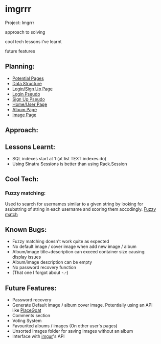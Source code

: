 # imgrrr
Project: Imgrrr


approach to solving

cool tech
lessons i've learnt

future features

## Planning:

* [Potential Pages](https://github.com/AGreenwoodMelb/imgrrr/blob/master/README/potential-pages.jpg)
* [Data Structure](https://github.com/AGreenwoodMelb/imgrrr/blob/master/README/data-structure.jpg)
* [Login/Sign Up Page](https://github.com/AGreenwoodMelb/imgrrr/blob/master/README/login-signup-page.jpg)
* [Login Pseudo](https://github.com/AGreenwoodMelb/imgrrr/blob/master/README/login-pseudo.jpg)
* [Sign Up Pseudo](https://github.com/AGreenwoodMelb/imgrrr/blob/master/README/signup-pseudo.jpg)
* [Home/User Page](https://github.com/AGreenwoodMelb/imgrrr/blob/master/README/user-home-page.jpg)
* [Album Page](https://github.com/AGreenwoodMelb/imgrrr/blob/master/README/album-page.jpg)
* [Image Page](https://github.com/AGreenwoodMelb/imgrrr/blob/master/README/image-page.jpg)


## Approach:

## Lessons Learnt:

* SQL indexes start at 1 (at list TEXT indexes do)
* Using Sinatra Sessions is better than using Rack.Session

## Cool Tech:

### Fuzzy matching:

Used to search for usernames similar to a given string by looking for asubstring of string in each username and scoring them accodingly.
[Fuzzy match](https://www.sqlservercentral.com/articles/fuzzy-search)
    

## Known Bugs:

*   Fuzzy matching doesn't work quite as expected
* No default image / cover image when add new image / album
* Album/image title+description can exceed container size causing display issues
* Album/image description can be empty
* No password recovery function
* (That one I forgot about -.-)

## Future Features:

* Password recovery
* Generate Default image / album cover image. Potentially using an API like [PlaceGoat](https://placegoat.com/)
* Comments section
* Voting System
* Favourited albums / images (On other user's pages)
* Unsorted Images folder for saving images without an album
* Interface with [imgur](https://imgur.com/)'s API
